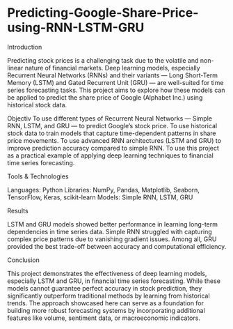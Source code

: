 # Predicting-Google-Share-Price-using-RNN-LSTM-GRU

Introduction

Predicting stock prices is a challenging task due to the volatile and non-linear nature of financial markets. Deep learning models, especially Recurrent Neural Networks (RNNs) and their variants — Long Short-Term Memory (LSTM) and Gated Recurrent Unit (GRU) — are well-suited for time series forecasting tasks. This project aims to explore how these models can be applied to predict the share price of Google (Alphabet Inc.) using historical stock data.

Objectiv
To use different types of Recurrent Neural Networks — Simple RNN, LSTM, and GRU — to predict Google’s stock price.
To use historical stock data to train models that capture time-dependent patterns in share price movements.
To use advanced RNN architectures (LSTM and GRU) to improve prediction accuracy compared to simple RNN.
To use this project as a practical example of applying deep learning techniques to financial time series forecasting.

Tools & Technologies

Languages: Python
Libraries: NumPy, Pandas, Matplotlib, Seaborn, TensorFlow, Keras, scikit-learn
Models: Simple RNN, LSTM, GRU

Results

LSTM and GRU models showed better performance in learning long-term dependencies in time series data.
Simple RNN struggled with capturing complex price patterns due to vanishing gradient issues.
Among all, GRU provided the best trade-off between accuracy and computational efficiency.

Conclusion

This project demonstrates the effectiveness of deep learning models, especially LSTM and GRU, in financial time series forecasting. While these models cannot guarantee perfect accuracy in stock prediction, they significantly outperform traditional methods by learning from historical trends. The approach showcased here can serve as a foundation for building more robust forecasting systems by incorporating additional features like volume, sentiment data, or macroeconomic indicators.
